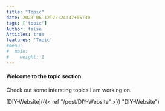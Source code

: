 ```yaml
---
title: "Topic"
date: 2023-06-12T22:24:47+05:30
tags: ['topic']
Author: false
Articles: true
features: 'Topic'
#menu:
#  main:
#    weight: 1
---
```

#### Welcome to the topic section.
Check out some intersting topics I'am working on.

[DIY-Website]({{< ref "/post/DIY-Website" >}} "DIY-Website")

[//]: # ({{< ref "/intro.md" >}}  how to create website.)